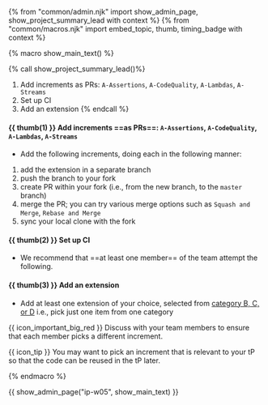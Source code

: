 {% from "common/admin.njk" import show_admin_page, show_project_summary_lead with context %}
{% from "common/macros.njk" import embed_topic, thumb, timing_badge with context %}

{% macro show_main_text() %}
<div id="main">

{% call show_project_summary_lead()%}

1. Add increments as PRs: `A-Assertions`, `A-CodeQuality`, `A-Lambdas`, `A-Streams`
1. Set up CI
1. Add an extension
{% endcall %}
<div id="body">

#### {{ thumb(1) }} Add increments ==as PRs==: `A-Assertions`, `A-CodeQuality`, `A-Lambdas`, `A-Streams`

* Add the following increments, doing each in the following manner:
1. add the extension in a separate branch
1. push the branch to your fork
1. create PR within your fork (i.e., from the new branch, to the `master` branch)
1. merge the PR; you can try various merge options such as `Squash and Merge`, `Rebase and Merge`
1. sync your local clone with the fork

<include src="dukeFragment.md" boilerplate var-header="**`A-Assertions`**" var-fragment="extensions.mbdf#A-Assertions" />
<include src="dukeFragment.md" boilerplate var-header="**`A-CodeQuality`**" var-fragment="extensions.mbdf#A-CodeQuality" />
<include src="dukeFragment.md" boilerplate var-header="**`A-Lambdas`**" var-tag="optional" var-fragment="extensions.mbdf#A-Lambdas" />
<include src="dukeFragment.md" boilerplate var-header="**`A-Streams`**" var-tag="optional" var-fragment="extensions.mbdf#A-Streams" />

<p/>

#### {{ thumb(2) }} Set up CI

* We recommend that ==at least one member== of the team attempt the following.

<include src="dukeFragment.md" boilerplate var-header="**`A-Travis`: Travis**" var-tag="optional" var-fragment="extensions.mbdf#A-Travis" />

<p/>

#### {{ thumb(3) }} Add an extension

* Add at least one extension of your choice, selected from [category B, C, or D](../se-book-adapted/projectDuke/index.html#extensions-category-b) i.e., pick just one item from one category

<div class="indented-level2">

{{ icon_important_big_red }} Discuss with your team members to ensure that each member picks a different increment.

{{ icon_tip }} You may want to pick an increment that is relevant to your tP so that the code can be reused in the tP later.
</div>

<p/>
</div>
</div>
{% endmacro %}

{{ show_admin_page("ip-w05", show_main_text) }}